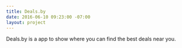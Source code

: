 ```yaml
---
title: Deals.by
date: 2016-06-10 09:23:00 -07:00
layout: project
---
```


Deals.by is a app to show where you can find the best deals near you.
